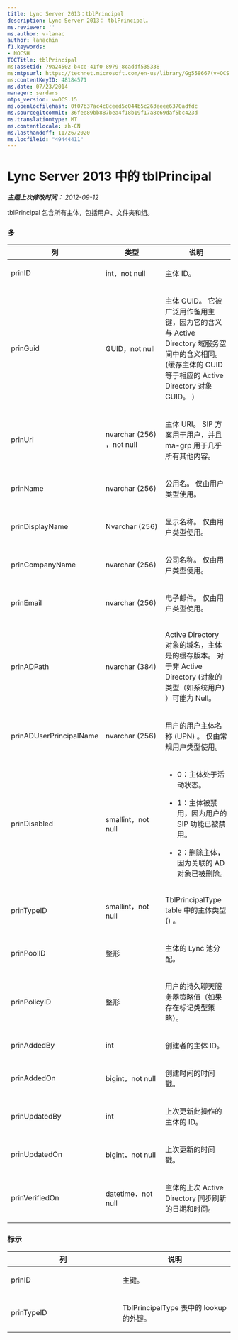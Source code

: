 ```yaml
---
title: Lync Server 2013：tblPrincipal
description: Lync Server 2013： tblPrincipal。
ms.reviewer: ''
ms.author: v-lanac
author: lanachin
f1.keywords:
- NOCSH
TOCTitle: tblPrincipal
ms:assetid: 79a24502-b4ce-41f0-8979-8caddf535338
ms:mtpsurl: https://technet.microsoft.com/en-us/library/Gg558667(v=OCS.15)
ms:contentKeyID: 48184571
ms.date: 07/23/2014
manager: serdars
mtps_version: v=OCS.15
ms.openlocfilehash: 0f07b37ac4c8ceed5c044b5c263eeee6370adfdc
ms.sourcegitcommit: 36fee89bb887bea4f18b19f17a8c69daf5bc423d
ms.translationtype: MT
ms.contentlocale: zh-CN
ms.lasthandoff: 11/26/2020
ms.locfileid: "49444411"
---
```

# <a name="tblprincipal-in-lync-server-2013"></a>Lync Server 2013 中的 tblPrincipal

<div data-xmlns="http://www.w3.org/1999/xhtml">

<div class="topic" data-xmlns="http://www.w3.org/1999/xhtml" data-msxsl="urn:schemas-microsoft-com:xslt" data-cs="https://msdn.microsoft.com/">

<div data-asp="https://msdn2.microsoft.com/asp">



</div>

<div id="mainSection">

<div id="mainBody">

<span> </span>

_**主题上次修改时间：** 2012-09-12_

tblPrincipal 包含所有主体，包括用户、文件夹和组。

### <a name="columns"></a>多

<table>
<colgroup>
<col style="width: 33%" />
<col style="width: 33%" />
<col style="width: 33%" />
</colgroup>
<thead>
<tr class="header">
<th>列</th>
<th>类型</th>
<th>说明</th>
</tr>
</thead>
<tbody>
<tr class="odd">
<td><p>prinID</p></td>
<td><p>int，not null</p></td>
<td><p>主体 ID。</p></td>
</tr>
<tr class="even">
<td><p>prinGuid</p></td>
<td><p>GUID，not null</p></td>
<td><p>主体 GUID。 它被广泛用作备用主键，因为它的含义与 Active Directory 域服务空间中的含义相同。  (缓存主体的 GUID 等于相应的 Active Directory 对象 GUID。 ) </p></td>
</tr>
<tr class="odd">
<td><p>prinUri</p></td>
<td><p>nvarchar (256) ，not null</p></td>
<td><p>主体 URI。 SIP 方案用于用户，并且 ma-grp 用于几乎所有其他内容。</p></td>
</tr>
<tr class="even">
<td><p>prinName</p></td>
<td><p>nvarchar (256) </p></td>
<td><p>公用名。 仅由用户类型使用。</p></td>
</tr>
<tr class="odd">
<td><p>prinDisplayName</p></td>
<td><p>Nvarchar (256) </p></td>
<td><p>显示名称。 仅由用户类型使用。</p></td>
</tr>
<tr class="even">
<td><p>prinCompanyName</p></td>
<td><p>nvarchar (256) </p></td>
<td><p>公司名称。 仅由用户类型使用。</p></td>
</tr>
<tr class="odd">
<td><p>prinEmail</p></td>
<td><p>nvarchar (256) </p></td>
<td><p>电子邮件。 仅由用户类型使用。</p></td>
</tr>
<tr class="even">
<td><p>prinADPath</p></td>
<td><p>nvarchar (384) </p></td>
<td><p>Active Directory 对象的域名，主体是的缓存版本。 对于非 Active Directory (对象的类型（如系统用户) ）可能为 Null。</p></td>
</tr>
<tr class="odd">
<td><p>prinADUserPrincipalName</p></td>
<td><p>nvarchar (256) </p></td>
<td><p>用户的用户主体名称 (UPN) 。 仅由常规用户类型使用。</p></td>
</tr>
<tr class="even">
<td><p>prinDisabled</p></td>
<td><p>smallint，not null</p></td>
<td><ul>
<li><p>0：主体处于活动状态。</p></li>
<li><p>1：主体被禁用，因为用户的 SIP 功能已被禁用。</p></li>
<li><p>2：删除主体，因为关联的 AD 对象已被删除。</p></li>
</ul></td>
</tr>
<tr class="odd">
<td><p>prinTypeID</p></td>
<td><p>smallint，not null</p></td>
<td><p>TblPrincipalType table 中的主体类型 () 。</p></td>
</tr>
<tr class="even">
<td><p>prinPoolID</p></td>
<td><p>整形</p></td>
<td><p>主体的 Lync 池分配。</p></td>
</tr>
<tr class="odd">
<td><p>prinPolicyID</p></td>
<td><p>整形</p></td>
<td><p>用户的持久聊天服务器策略值（如果存在标记类型策略）。</p></td>
</tr>
<tr class="even">
<td><p>prinAddedBy</p></td>
<td><p>int</p></td>
<td><p>创建者的主体 ID。</p></td>
</tr>
<tr class="odd">
<td><p>prinAddedOn</p></td>
<td><p>bigint，not null</p></td>
<td><p>创建时间的时间戳。</p></td>
</tr>
<tr class="even">
<td><p>prinUpdatedBy</p></td>
<td><p>int</p></td>
<td><p>上次更新此操作的主体的 ID。</p></td>
</tr>
<tr class="odd">
<td><p>prinUpdatedOn</p></td>
<td><p>bigint，not null</p></td>
<td><p>上次更新的时间戳。</p></td>
</tr>
<tr class="even">
<td><p>prinVerifiedOn</p></td>
<td><p>datetime，not null</p></td>
<td><p>主体的上次 Active Directory 同步刷新的日期和时间。</p></td>
</tr>
</tbody>
</table>


### <a name="keys"></a>标示

<table>
<colgroup>
<col style="width: 50%" />
<col style="width: 50%" />
</colgroup>
<thead>
<tr class="header">
<th>列</th>
<th>说明</th>
</tr>
</thead>
<tbody>
<tr class="odd">
<td><p>prinID</p></td>
<td><p>主键。</p></td>
</tr>
<tr class="even">
<td><p>prinTypeID</p></td>
<td><p>TblPrincipalType 表中的 lookup 的外键。</p></td>
</tr>
</tbody>
</table>


</div>

<span> </span>

</div>

</div>

</div>

